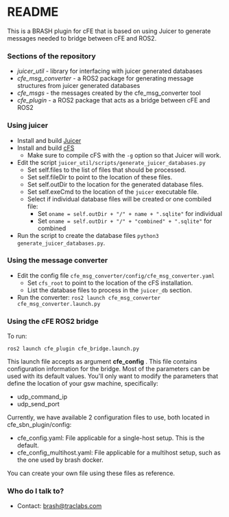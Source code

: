 # README #

This is a BRASH plugin for cFE that is based on using Juicer to generate messages needed to bridge between cFE and ROS2.

### Sections of the repository ###

* *juicer\_util* - library for interfacing with juicer generated databases
* *cfe\_msg\_converter* - a ROS2 package for generating message structures from juicer generated databases
* *cfe\_msgs* - the messages created by the cfe\_msg\_converter tool
* *cfe\_plugin* - a ROS2 package that acts as a bridge between cFE and ROS2

### Using juicer ###

* Install and build [Juicer](https://github.com/WindhoverLabs/juicer)
* Install and build [cFS](https://github.com/nasa/cFS)
    * Make sure to compile cFS with the `-g` option so that Juicer will work.
* Edit the script `juicer_util/scripts/generate_juicer_databases.py`
    * Set self.files to the list of files that should be processed.
    * Set self.fileDir to point to the location of these files.
    * Set self.outDir to the location for the generated database files.
    * Set self.exeCmd to the location of the `juicer` executable file.
    * Select if individual database files will be created or one combiled file:
        - Set `oname = self.outDir + "/" + name + ".sqlite"` for individual
        - Set `oname = self.outDir + "/" + "combined" + ".sqlite"` for combined
* Run the script to create the database files `python3 generate_juicer_databases.py`.

### Using the message converter ###

* Edit the config file `cfe_msg_converter/config/cfe_msg_converter.yaml`
    * Set `cfs_root` to point to the location of the cFS installation.
    * List the database files to process in the `juicer_db` section.
* Run the converter: `ros2 launch cfe_msg_converter cfe_msg_converter.launch.py`

### Using the cFE ROS2 bridge ###

To run:

```
ros2 launch cfe_plugin cfe_bridge.launch.py
```

This launch file accepts as argument **cfe_config** . This file contains 
configuration information for the bridge. Most of the parameters can be used
with its default values. You'll only want to modify the parameters that 
define the location of your gsw machine, specifically:

- udp_command_ip
- udp_send_port


Currently, we have available 2 configuration files to use, both
located in cfe_sbn_plugin/config:

- cfe_config.yaml: File applicable for a single-host setup. This is the default.
- cfe_config_multihost.yaml:  File applicable for a multihost setup, such as the one used by brash docker.

You can create your own file using these files as reference.

### Who do I talk to? ###

* Contact: brash@traclabs.com

